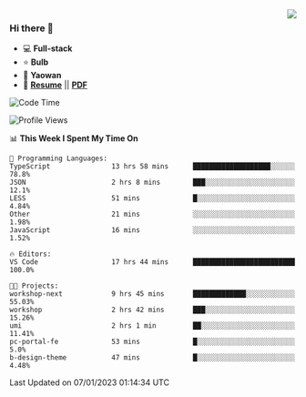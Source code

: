<img align="right" src="https://github-readme-stats.vercel.app/api?username=LolipopJ&show_icons=true&count_private=true&hide_title=true&include_all_commits=true&theme=vue">

### Hi there 👋

- :computer: **Full-stack**
- :star: **Bulb**
- :pill: **Yaowan**
- :milky_way: [**Resume**](https://lolipopj.github.io/resume/) || [**PDF**](https://cdn.jsdelivr.net/gh/lolipopj/resume/export/resume-en.pdf)

<!--START_SECTION:waka-->
![Code Time](http://img.shields.io/badge/Code%20Time-825%20hrs%2012%20mins-blue)

![Profile Views](http://img.shields.io/badge/Profile%20Views-14-blue)

📊 **This Week I Spent My Time On** 

```text
💬 Programming Languages: 
TypeScript               13 hrs 58 mins      ███████████████████░░░░░░   78.8% 
JSON                     2 hrs 8 mins        ███░░░░░░░░░░░░░░░░░░░░░░   12.1% 
LESS                     51 mins             █░░░░░░░░░░░░░░░░░░░░░░░░   4.84% 
Other                    21 mins             ░░░░░░░░░░░░░░░░░░░░░░░░░   1.98% 
JavaScript               16 mins             ░░░░░░░░░░░░░░░░░░░░░░░░░   1.52%

🔥 Editors: 
VS Code                  17 hrs 44 mins      █████████████████████████   100.0%

🐱‍💻 Projects: 
workshop-next            9 hrs 45 mins       █████████████░░░░░░░░░░░░   55.03% 
workshop                 2 hrs 42 mins       ███░░░░░░░░░░░░░░░░░░░░░░   15.26% 
umi                      2 hrs 1 min         ██░░░░░░░░░░░░░░░░░░░░░░░   11.41% 
pc-portal-fe             53 mins             █░░░░░░░░░░░░░░░░░░░░░░░░   5.0% 
b-design-theme           47 mins             █░░░░░░░░░░░░░░░░░░░░░░░░   4.48%

```


 Last Updated on 07/01/2023 01:14:34 UTC
<!--END_SECTION:waka-->

